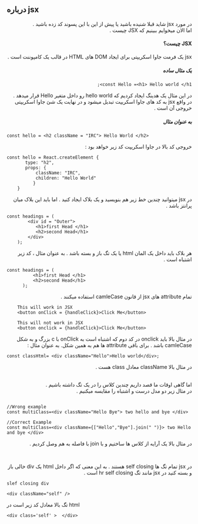 ## درباره jsx 

<div dir="rtl" align="right">

در مورد jsx  شاید قبلا شنیده باشید یا پیش از این با این پسوند کد زده باشید .
<br/>
اما الان میخوایم ببینیم که JSX  چیست .

#### JSX چیست؟

jsx  یک فرمت جاوا اسکریپتی برای ایجاد DOM  های HTML در قالب یک کامپوننت است .

##### یک مثال ساده 

```
const Hello =<h1> Hello world </h1>;
```
در این مثال یک هدینگ ایجاد کردیم که hello world  رو داخل متغیر Hello  قرار میدهد .
 <br/>
 در واقع jsx  به کد های جاوا اسکریپت تبدیل میشود و در نهایت یک شئ جاوا اسکریپتی خروجی آن است . 
 
 #####  به عنوان مثال 

 <div dir="ltr" align="left">
 
 ```
 const hello = <h2 className = "IRC"> Hello World </h2>
 ```
 
 </div>
 
 خروجی کد بالا در جاوا اسکریپت کد زیر خواهد بود :
 <br/>
  <div dir="ltr" align="left">

 ```
 const hello = React.createElement {
        type: "h2",
        props: {
            className: "IRC",  
            children: "Hello World" 
           }
     }
 ```
 </div>
 
در jsx  میتوانید چندین خط زیر هم بنویسید و یک بلاک ایجاد کنید . اما باید این بلاک میان پرانتز باشد .

 <div dir="ltr" align="left">
 
```
const headings = (
        <div id = "Outer">
           <h1>first Head </h1>
           <h2>second Head</h1> 
        </div>
    );
```

</div>

هر بلاک باید داخل یک المان html یا یک تگ باز و بسته باشد . به عنوان مثال ، کد زیر اشتباه است . 
 
  <div dir="ltr" align="left">

 ```
 const headings = (
           <h1>first Head </h1>
           <h2>second Head</h1> 
       );
 ```
 
 </div>

تمام attribute ‌های jsx از قانون camleCase  استفاده میکنند . 

 <div dir="ltr" align="left">

```
    This will work in JSX
    <button onClick = {handleClick}>Click Me</button>

    This will not work in JSX
    <button onclick = {handleClick}>Click Me</button>
```

</div>

در مثال بالا باید onclick  در کد دوم که اشتباه است به onClick  با c  بزرگ و به شکل camleCase  باشد . برای باقی attribute ها هم به همین شکل. به عنوان مثال :‌

 <div dir="ltr" align="left">

```
const classHtml= <div className="Hello">Hello world</div>;

```

</div>

در مثال بالا className معادل class  هست . 

<br/>
 اما گاهی اوقات ما قصد داریم چندین کلاس را در یک تگ داشته باشیم . 
  <br/>
  در مثال زیر دو مدل درست و اشتباه را مقایسه میکنیم . 
  
   <div dir="ltr" align="left">

  ```
  
  //Wrong example
  const multiClass=<div className="Hello Bye"> two hello and bye </div>
  
  //Correct Example
  const multiClass=<div className={["Hello","Bye"].join(" ")}> two Hello and bye </div>
  
  ```
  </div>
  
در مثال بالا یک آرایه از کلاس ها ساختیم و با join با فاصله به هم وصل کردیم . 

<br/>

در jsx تمام تگ ها self closing  هستند . به این معنی که اگر داخل html یک div  خالی باز و بسته کنید در jsx  مانند تگ hr self closing است . 

 <div dir="ltr" align="left">

```
slef closing div

<div className="self" />

```
تگ بالا معادل کد زیر است در html

```
<div class='self' >  </div>
```
</div>

</div>
